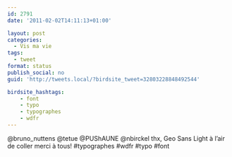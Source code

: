 ```yaml
---
id: 2791
date: '2011-02-02T14:11:13+01:00'

layout: post
categories:
  - Vis ma vie
tags:
  - tweet
format: status
publish_social: no
guid: 'http://tweets.local/?birdsite_tweet=32803228848492544'

birdsite_hashtags:
    - font
    - typo
    - typographes
    - wdfr
---
```


@bruno\_nuttens @tetue @PUShAUNE @nbirckel thx, Geo Sans Light à l’air de coller merci à tous! #typographes #wdfr #typo #font